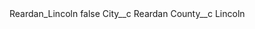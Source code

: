 <?xml version="1.0" encoding="UTF-8"?>
<CustomMetadata xmlns="http://soap.sforce.com/2006/04/metadata" xmlns:xsi="http://www.w3.org/2001/XMLSchema-instance" xmlns:xsd="http://www.w3.org/2001/XMLSchema">
    <label>Reardan_Lincoln</label>
    <protected>false</protected>
    <values>
        <field>City__c</field>
        <value xsi:type="xsd:string">Reardan</value>
    </values>
    <values>
        <field>County__c</field>
        <value xsi:type="xsd:string">Lincoln</value>
    </values>
</CustomMetadata>
